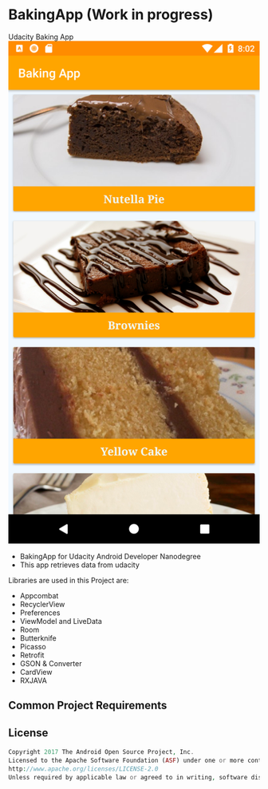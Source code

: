# BakingApp (Work in progress)
Udacity Baking App
![alt text](https://github.com/tschmidtbhv/BakingApp/blob/master/app/Screenshot.png)

- BakingApp for Udacity Android Developer Nanodegree
- This app retrieves data from udacity

Libraries are used in this Project are:

- Appcombat
- RecyclerView
- Preferences
- ViewModel and LiveData
- Room
- Butterknife
- Picasso
- Retrofit
- GSON & Converter
- CardView
- RXJAVA

## Common Project Requirements 



## License
```php
Copyright 2017 The Android Open Source Project, Inc.
Licensed to the Apache Software Foundation (ASF) under one or more contributor license agreements. See the NOTICE file distributed with this work for additional information regarding copyright ownership. The ASF licenses this file to you under the Apache License, Version 2.0 (the "License"); you may not use this file except in compliance with the License. You may obtain a copy of the License at
http://www.apache.org/licenses/LICENSE-2.0
Unless required by applicable law or agreed to in writing, software distributed under the License is distributed on an "AS IS" BASIS, WITHOUT WARRANTIES OR CONDITIONS OF ANY KIND, either express or implied. See the License for the specific language governing permissions and limitations under the License.
```
